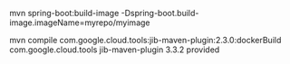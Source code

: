 mvn spring-boot:build-image
-Dspring-boot.build-image.imageName=myrepo/myimage



mvn compile com.google.cloud.tools:jib-maven-plugin:2.3.0:dockerBuild
<dependency>
    <groupId>com.google.cloud.tools</groupId>
    <artifactId>jib-maven-plugin</artifactId>
    <version>3.3.2</version>
    <scope>provided</scope>
</dependency>